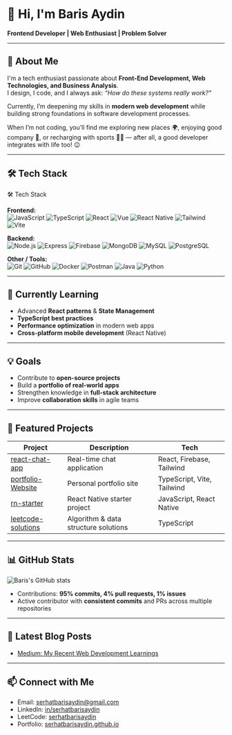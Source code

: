 <!--
<div align="center">
  <img width="full" src="https://user-images.githubusercontent.com/74038190/213910845-af37a709-8995-40d6-be59-724526e3c3d7.gif"  />
</div>



###

<div align="center">
  <a href="https://www.linkedin.com/in/js-lover/" target="_blank">
    <img src="https://img.shields.io/static/v1?message=LinkedIn&logo=linkedin&label=&color=0077B5&logoColor=white&labelColor=&style=flat" height="40" alt="linkedin logo"  />
  </a>
  <a href="https://medium.com/@serhatbarisaydin" target="_blank">
    <img src="https://img.shields.io/static/v1?message=Medium&logo=medium&label=&color=12100E&logoColor=white&labelColor=&style=flat" height="40" alt="medium logo"  />
  </a>
  <a href="https://serhatbarisaydin@gmail.com" target="_blank">
    <img src="https://img.shields.io/static/v1?message=Gmail&logo=gmail&label=&color=D14836&logoColor=white&labelColor=&style=flat" height="40" alt="gmail logo"  />
  </a>
  <a href="https://www.instagram.com/sbarisaydin" target="_blank">
    <img src="https://img.shields.io/static/v1?message=Instagram&logo=instagram&label=&color=E4405F&logoColor=white&labelColor=&style=flat" height="40" alt="instagram logo"  />
  </a>
</div>

###

<div align="center">
  <img src="https://visitor-badge.laobi.icu/badge?page_id=js-lover.js-lover&"  />
</div>

###

<h1 align="center">Hey there 👋</h1>

###

<h3 align="left">👩‍💻  About Me</h3>

###

<p align="center">I'm Baris Aydin,<br><br>a tech enthusiast passionate about Front-End Development, Web Technologies, and the magic behind Business Analysis 🧠💻. I design, I code, and I constantly ask, “How do these systems really work?” Currently, I’m diving deeper into how software development processes unfold while building strong foundations in the world of web development 🌐🚀. And in my free time? I enjoy good company 👥, explore new places 🌍, write code with a cup of coffee ☕👨‍💻, and recharge through sports 🏋️‍♂️. After all, a good developer doesn’t just integrate code they integrate with life too! 😉</p>

###

<h3 align="left">🛠 Language and tools</h3>

###

<div align="center">
  <img src="https://skillicons.dev/icons?i=ts" height="60" alt="typescript logo"  />
  <img width="12" />
  <img src="https://skillicons.dev/icons?i=tailwind" height="60" alt="tailwindcss logo"  />
  <img width="12" />
  <img src="https://skillicons.dev/icons?i=express" height="60" alt="express logo"  />
  <img width="12" />
  <img src="https://skillicons.dev/icons?i=mongodb" height="60" alt="mongodb logo"  />
  <img width="12" />
  <img src="https://skillicons.dev/icons?i=js" height="60" alt="javascript logo"  />  
  <img width="12" />
  <img src="https://skillicons.dev/icons?i=react" height="60" alt="react logo"  />
  <img width="12" />
  <img src="https://skillicons.dev/icons?i=html" height="60" alt="html5 logo"  />
  <img width="12" />
  <img src="https://skillicons.dev/icons?i=css" height="60" alt="css logo"  />
  <img width="12" />
  <img src="https://skillicons.dev/icons?i=redux" height="60" alt="redux logo"  />
  <img width="12" />
  <img src="https://skillicons.dev/icons?i=firebase" height="60" alt="firebase logo"  />
  <img width="12" />
  <img src="https://skillicons.dev/icons?i=vite" height="60" alt="vite logo"  />
  <img width="12" />
  <img src="https://skillicons.dev/icons?i=vue" height="60" alt="vuejs logo"  />
  <img width="12" />
  <img src="https://skillicons.dev/icons?i=git" height="60" alt="git logo"  />
  <img width="12" />
  <img src="https://skillicons.dev/icons?i=github" height="60" alt="github logo"  />
  <img width="12" />
  <img src="https://skillicons.dev/icons?i=java" height="60" alt="java logo"  />
  <img width="12" />
  <img src="https://skillicons.dev/icons?i=cs" height="60" alt="csharp logo"  />
  <img width="12" />
  <img src="https://skillicons.dev/icons?i=dotnet" height="60" alt="dot-net logo"  />
  <img width="12" />
  <img src="https://skillicons.dev/icons?i=mysql" height="60" alt="mysql logo"  />
  <img width="12" />
  <img src="https://skillicons.dev/icons?i=vscode" height="60" alt="vscode logo"  />
  <img width="12" />
  <img src="https://skillicons.dev/icons?i=spring" height="60" alt="spring logo"  />
  <img width="12" />
  <img src="https://skillicons.dev/icons?i=py" height="60" alt="python logo"  />
  <img width="12" />
  <img src="https://cdn.jsdelivr.net/gh/devicons/devicon/icons/postgresql/postgresql-original.svg" height="60" alt="postgresql logo"  />
  <img width="12" />
  <img src="https://skillicons.dev/icons?i=nodejs" height="60" alt="nodejs logo"  />
</div>

###

<h3 align="left">🔥   My Stats :</h3>

###

<div align="center">
  <img src="https://streak-stats.demolab.com?user=js-lover&locale=en&mode=daily&theme=dark&hide_border=false&border_radius=5&order=3" width="full" alt="streak graph"  />
</div>

<br clear="both">



###

-->

# 👋 Hi, I'm Baris Aydin

**Frontend Developer | Web Enthusiast | Problem Solver**

---

## 🌟 About Me
I'm a tech enthusiast passionate about **Front-End Development, Web Technologies, and Business Analysis**.  
I design, I code, and I always ask: *"How do these systems really work?"*  

Currently, I’m deepening my skills in **modern web development** while building strong foundations in software development processes.  

When I’m not coding, you’ll find me exploring new places 🌍, enjoying good company 👥, or recharging with sports 🏋️‍♂️ — after all, a good developer integrates with life too! 😉

---

## 🛠 Tech Stack
🛠 Tech Stack

**Frontend:**  
![JavaScript](https://skillicons.dev/icons?i=js) ![TypeScript](https://skillicons.dev/icons?i=ts) ![React](https://skillicons.dev/icons?i=react) ![Vue](https://skillicons.dev/icons?i=vue) ![React Native](https://skillicons.dev/icons?i=react) ![Tailwind](https://skillicons.dev/icons?i=tailwind) ![Vite](https://skillicons.dev/icons?i=vite)  

**Backend:**  
![Node.js](https://skillicons.dev/icons?i=nodejs) ![Express](https://skillicons.dev/icons?i=express) ![Firebase](https://skillicons.dev/icons?i=firebase) ![MongoDB](https://skillicons.dev/icons?i=mongodb) ![MySQL](https://skillicons.dev/icons?i=mysql) ![PostgreSQL](https://skillicons.dev/icons?i=postgresql)  

**Other / Tools:**  
![Git](https://skillicons.dev/icons?i=git) ![GitHub](https://skillicons.dev/icons?i=github) ![Docker](https://skillicons.dev/icons?i=docker) ![Postman](https://skillicons.dev/icons?i=postman) ![Java](https://skillicons.dev/icons?i=java) ![Python](https://skillicons.dev/icons?i=python)

---

## 🚀 Currently Learning
- Advanced **React patterns** & **State Management**
- **TypeScript best practices**
- **Performance optimization** in modern web apps
- **Cross-platform mobile development** (React Native)

---

## 💡 Goals
- Contribute to **open-source projects**
- Build a **portfolio of real-world apps**
- Strengthen knowledge in **full-stack architecture**
- Improve **collaboration skills** in agile teams

---

## 📌 Featured Projects
| Project | Description | Tech |
|--------|-------------|------|
| [react-chat-app](https://github.com/js-lover/react-chat-app) | Real-time chat application | React, Firebase, Tailwind |
| [portfolio-Website](https://github.com/js-lover/portfolio-Website) | Personal portfolio site | TypeScript, Vite, Tailwind |
| [rn-starter](https://github.com/js-lover/rn-starter) | React Native starter project | JavaScript, React Native |
| [leetcode-solutions](https://github.com/js-lover/leetcode-solutions) | Algorithm & data structure solutions | TypeScript |

---

## 📊 GitHub Stats
![Baris's GitHub stats](https://streak-stats.demolab.com?user=js-lover&theme=dark&hide_border=false&border_radius=5&date_format=M%20j%5B%2C%20Y%5D)

- Contributions: **95% commits, 4% pull requests, 1% issues**
- Active contributor with **consistent commits** and PRs across multiple repositories

---

## 📘 Latest Blog Posts
- [Medium: My Recent Web Development Learnings](https://medium.com/@serhatbarisaydin)  

---

## 📫 Connect with Me
- Email: [serhatbarisaydin@gmail.com](mailto:serhatbarisaydin@gmail.com)  
- LinkedIn: [in/serhatbarisaydin](https://www.linkedin.com/in/serhatbarisaydin)  
- LeetCode: [serhatbarisaydin](https://leetcode.com/u/serhatbarisaydin/)  
- Portfolio: [serhatbarisaydin.github.io](https://serhatbarisaydin.github.io/portfolio-Website/)



